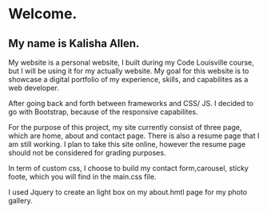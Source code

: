 
<h1>Welcome. </h1>
<h2> <strong>My name is Kalisha Allen.</strong></h2>

<p> My website is a personal website, I built during my Code Louisville course, but I will be using it for my actually website. My goal for this website is to showcase a digital portfolio of my experience, skills, and capabilites as a web developer.

<p>After going back and forth between frameworks and CSS/ JS. I decided to go with Bootstrap, because of the responsive capabilites. </p>
<p> For the purpose of this project, my site currently consist of three page, which are home, about and contact page. There is also a resume page that I am still working. I plan to take this site online, however the resume page should not be considered for grading purposes. </p>

<p>In term of custom css, I choose to build my contact form,carousel, sticky foote, which you will find in the main.css file.</p> 

<p>I used Jquery to create an light box on my about.hmtl page for my photo gallery.</p>